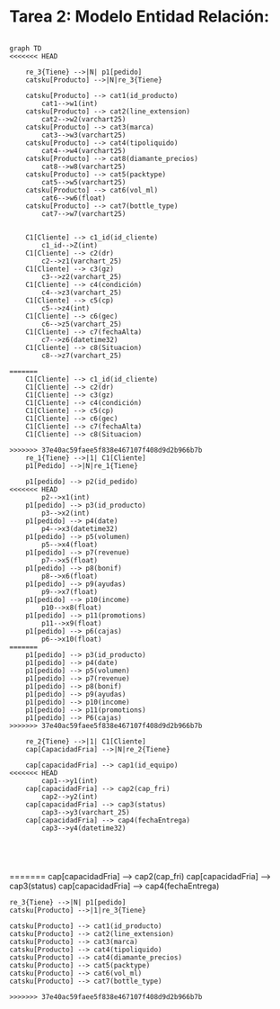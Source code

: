 # Tarea 2: Modelo Entidad Relación: 

```mermaid

graph TD
<<<<<<< HEAD

    re_3{Tiene} -->|N| p1[pedido]
    catsku[Producto] -->|N|re_3{Tiene}

    catsku[Producto] --> cat1(id_producto)
        cat1-->w1(int)
    catsku[Producto] --> cat2(line_extension)
        cat2-->w2(varchart25)
    catsku[Producto] --> cat3(marca)
        cat3-->w3(varchart25)
    catsku[Producto] --> cat4(tipoliquido)
        cat4-->w4(varchart25)
    catsku[Producto] --> cat8(diamante_precios)
        cat8-->w8(varchart25)
    catsku[Producto] --> cat5(packtype)
        cat5-->w5(varchart25)
    catsku[Producto] --> cat6(vol_ml)
        cat6-->w6(float)
    catsku[Producto] --> cat7(bottle_type)
        cat7-->w7(varchart25)


    C1[Cliente] --> c1_id(id_cliente)
        c1_id-->Z(int)
    C1[Cliente] --> c2(dr)
        c2-->z1(varchart_25)
    C1[Cliente] --> c3(gz)
        c3-->z2(varchart_25)
    C1[Cliente] --> c4(condición)
        c4-->z3(varchart_25)
    C1[Cliente] --> c5(cp)
        c5-->z4(int)
    C1[Cliente] --> c6(gec)
        c6-->z5(varchart_25)
    C1[Cliente] --> c7(fechaAlta)
        c7-->z6(datetime32)
    C1[Cliente] --> c8(Situacion)
        c8-->z7(varchart_25)
    
=======
    C1[Cliente] --> c1_id(id_cliente)
    C1[Cliente] --> c2(dr)
    C1[Cliente] --> c3(gz)
    C1[Cliente] --> c4(condición)
    C1[Cliente] --> c5(cp)
    C1[Cliente] --> c6(gec)
    C1[Cliente] --> c7(fechaAlta)
    C1[Cliente] --> c8(Situacion)

>>>>>>> 37e40ac59faee5f838e467107f408d9d2b966b7b
    re_1{Tiene} -->|1| C1[Cliente]
    p1[Pedido] -->|N|re_1{Tiene}

    p1[pedido] --> p2(id_pedido)
<<<<<<< HEAD
        p2-->x1(int)
    p1[pedido] --> p3(id_producto)
        p3-->x2(int)
    p1[pedido] --> p4(date)
        p4-->x3(datetime32)
    p1[pedido] --> p5(volumen)
        p5-->x4(float)
    p1[pedido] --> p7(revenue)
        p7-->x5(float)
    p1[pedido] --> p8(bonif)
        p8-->x6(float)
    p1[pedido] --> p9(ayudas)
        p9-->x7(float)
    p1[pedido] --> p10(income)
        p10-->x8(float)
    p1[pedido] --> p11(promotions)
        p11-->x9(float)
    p1[pedido] --> p6(cajas)
        p6-->x10(float)
=======
    p1[pedido] --> p3(id_producto)
    p1[pedido] --> p4(date)
    p1[pedido] --> p5(volumen)
    p1[pedido] --> p7(revenue)
    p1[pedido] --> p8(bonif)
    p1[pedido] --> p9(ayudas)
    p1[pedido] --> p10(income)
    p1[pedido] --> p11(promotions)
    p1[pedido] --> P6(cajas)
>>>>>>> 37e40ac59faee5f838e467107f408d9d2b966b7b

    re_2{Tiene} -->|1| C1[Cliente]
    cap[CapacidadFria] -->|N|re_2{Tiene}

    cap[capacidadFria] --> cap1(id_equipo)
<<<<<<< HEAD
        cap1-->y1(int)
    cap[capacidadFria] --> cap2(cap_fri)
        cap2-->y2(int)
    cap[capacidadFria] --> cap3(status)
        cap3-->y3(varchart_25)
    cap[capacidadFria] --> cap4(fechaEntrega)
        cap3-->y4(datetime32)





```
=======
    cap[capacidadFria] --> cap2(cap_fri)
    cap[capacidadFria] --> cap3(status)
    cap[capacidadFria] --> cap4(fechaEntrega)

    re_3{Tiene} -->|N| p1[pedido]
    catsku[Producto] -->|1|re_3{Tiene}

    catsku[Producto] --> cat1(id_producto)
    catsku[Producto] --> cat2(line_extension)
    catsku[Producto] --> cat3(marca)
    catsku[Producto] --> cat4(tipoliquido)
    catsku[Producto] --> cat4(diamante_precios)
    catsku[Producto] --> cat5(packtype)
    catsku[Producto] --> cat6(vol_ml)
    catsku[Producto] --> cat7(bottle_type)



```
>>>>>>> 37e40ac59faee5f838e467107f408d9d2b966b7b
